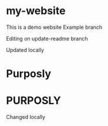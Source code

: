 # my-website
This is a demo website
Example branch

Editing on update-readme branch

Updated locally

# Purposly
# PURPOSLY
Changed locally
